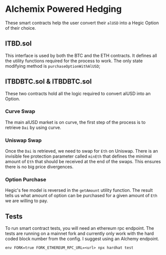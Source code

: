 # Alchemix Powered Hedging

These smart contracts help the user convert their `alUSD` into a Hegic Option of their choice.

## ITBD.sol

This interface is used by both the BTC and the ETH contracts. It defines all the utility functions required for the process to work. The only state modifying method is `purchaseOptionWithAlUSD`;

## ITBDBTC.sol & ITBDBTC.sol

These two contracts hold all the logic required to convert alUSD into an Option.

### Curve Swap

The main alUSD market is on curve, the first step of the process is to retrieve `Dai` by using curve.

### Uniswap Swap

Once the `Dai` is retrieved, we need to swap for `Eth` on Uniswap. There is an invisible fee protection parameter called `minEth` that defines the minimal amount of `Eth` that should be received at the end of the swaps. This ensures there is no big price divergences.

### Option Purchase

Hegic's fee model is reversed in the `getAmount` utility function. The result tells us what amount of option can be purchased for a given amount of `Eth` we are willing to pay.

## Tests

To run smart contract tests, you will need an ethereum rpc endpoint. The tests are running on a mainnet fork and currently only work with the hard coded block number from the config. I suggest using an Alchemy endpoint.

```
env FORK=true FORK_ETHEREUM_RPC_URL=<url> npx hardhat test
```